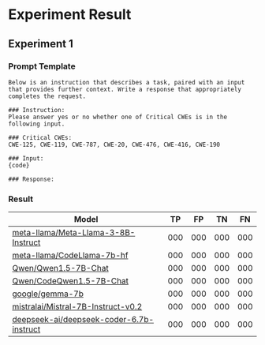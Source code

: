 # Experiment Result

## Experiment 1

### Prompt Template
```
Below is an instruction that describes a task, paired with an input that provides further context. Write a response that appropriately completes the request.

### Instruction:
Please answer yes or no whether one of Critical CWEs is in the following input.

### Critical CWEs:
CWE-125, CWE-119, CWE-787, CWE-20, CWE-476, CWE-416, CWE-190

### Input:
{code}

### Response:
```

### Result
| Model | TP | FP | TN | FN |
|-------|----|----|----|----|
| [meta-llama/Meta-Llama-3-8B-Instruct](https://huggingface.co/meta-llama/Meta-Llama-3-8B-Instruct) | 000 | 000 | 000 | 000 |
| [meta-llama/CodeLlama-7b-hf](https://huggingface.co/meta-llama/CodeLlama-7b-hf) | 000 | 000 | 000 | 000 |
| [Qwen/Qwen1.5-7B-Chat](https://huggingface.co/Qwen/Qwen1.5-7B-Chat) | 000 | 000 | 000 | 000 |
| [Qwen/CodeQwen1.5-7B-Chat](https://huggingface.co/Qwen/CodeQwen1.5-7B-Chat) | 000 | 000 | 000 | 000 |
| [google/gemma-7b](https://huggingface.co/google/gemma-7b) | 000 | 000 | 000 | 000 |
| [mistralai/Mistral-7B-Instruct-v0.2](https://huggingface.co/mistralai/Mistral-7B-Instruct-v0.2) | 000 | 000 | 000 | 000 |
| [deepseek-ai/deepseek-coder-6.7b-instruct](https://huggingface.co/deepseek-ai/deepseek-coder-6.7b-instruct) | 000 | 000 | 000 | 000 |
